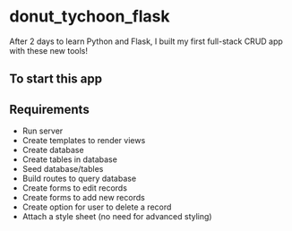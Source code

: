 # donut_tychoon_flask
After 2 days to learn Python and Flask, I built my first full-stack CRUD app with these new tools!

## To start this app


## Requirements
* Run server
* Create templates to render views
* Create database
* Create tables in database
* Seed database/tables
* Build routes to query database
* Create forms to edit records
* Create forms to add new records
* Create option for user to delete a record
* Attach a style sheet (no need for advanced styling)

